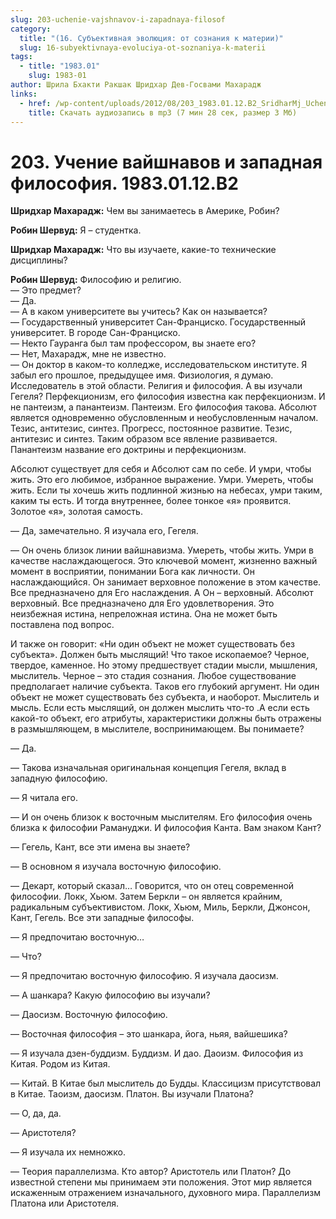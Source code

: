 ```yaml
---
slug: 203-uchenie-vajshnavov-i-zapadnaya-filosof
category:
  title: "(16. Субъективная эволюция: от сознания к материи)"
  slug: 16-subyektivnaya-evoluciya-ot-soznaniya-k-materii
tags:
  - title: "1983.01"
    slug: 1983-01
author: Шрила Бхакти Ракшак Шридхар Дев-Госвами Махарадж
links:
  - href: /wp-content/uploads/2012/08/203_1983.01.12.B2_SridharMj_Uchenie_vaishnavov_i_zapadnaya_filosofiya.mp3
    title: Скачать аудиозапись в mp3 (7 мин 28 сек, размер 3 Мб)
---
```


# 203. Учение вайшнавов и западная философия. 1983.01.12.B2

**Шридхар Махарадж:** Чем вы занимаетесь в Америке, Робин?

**Робин Шервуд:** Я – студентка.

**Шридхар Махарадж:** Что вы изучаете, какие-то технические дисциплины?

**Робин Шервуд:** Философию и религию.\
— Это предмет?\
— Да.\
— А в каком университете вы учитесь? Как он называется?\
— Государственный университет Сан-Франциско. Государственный университет. В городе Сан-Франциско.\
— Некто Гауранга был там профессором, вы знаете его?\
— Нет, Махарадж, мне не известно.\
— Он доктор в каком-то колледже, исследовательском институте. Я забыл его прошлое, предыдущее имя. Физиология, я думаю. Исследователь в этой области. Религия и философия. А вы изучали Гегеля? Перфекционизм, его философия известна как перфекционизм. И не пантеизм, а панантеизм. Пантеизм. Его философия такова. Абсолют является одновременно обусловленным и необусловленным началом. Тезис, антитезис, синтез. Прогресс, постоянное развитие. Тезис, антитезис и синтез. Таким образом все явление развивается. Панантеизм название его доктрины и перфекционизм.

Абсолют существует для себя и Абсолют сам по себе. И умри, чтобы жить. Это его любимое, избранное выражение. Умри. Умереть, чтобы жить. Если ты хочешь жить подлинной жизнью на небесах, умри таким, каким ты есть. И тогда внутреннее, более тонкое «я» проявится. Золотое «я», золотая самость.

— Да, замечательно. Я изучала его, Гегеля.

— Он очень близок линии вайшнавизма. Умереть, чтобы жить. Умри в качестве наслаждающегося. Это ключевой момент, жизненно важный момент в восприятии, понимании Бога как личности. Он наслаждающийся. Он занимает верховное положение в этом качестве. Все предназначено для Его наслаждения. А Он – верховный. Абсолют верховный. Все предназначено для Его удовлетворения. Это неизбежная истина, непреложная истина. Она не может быть поставлена под вопрос.

И также он говорит: «Ни один объект не может существовать без субъекта». Должен быть мыслящий! Что такое ископаемое? Черное, твердое, каменное. Но этому предшествует стадии мысли, мышления, мыслитель. Черное – это стадия сознания. Любое существование предполагает наличие субъекта. Таков его глубокий аргумент. Ни один объект не может существовать без субъекта, и наоборот. Мыслитель и мысль. Если есть мыслящий, он должен мыслить что-то .А если есть какой-то объект, его атрибуты, характеристики должны быть отражены в размышляющем, в мыслителе, воспринимающем. Вы понимаете?

— Да.

— Такова изначальная оригинальная концепция Гегеля, вклад в западную философию.

— Я читала его.

— И он очень близок к восточным мыслителям. Его философия очень близка к философии Рамануджи. И философия Канта. Вам знаком Кант?

— Гегель, Кант, все эти имена вы знаете?

— В основном я изучала восточную философию.

— Декарт, который сказал… Говорится, что он отец современной философии. Локк, Хьюм. Затем Беркли – он является крайним, радикальным субъективистом. Локк, Хьюм, Миль, Беркли, Джонсон, Кант, Гегель. Все эти западные философы.

— Я предпочитаю восточную…

— Что?

— Я предпочитаю восточную философию. Я изучала даосизм.

— А шанкара? Какую философию вы изучали?

— Даосизм. Восточную философию.

— Восточная философия – это шанкара, йога, ньяя, вайшешика?

— Я изучала дзен-буддизм. Буддизм. И дао. Даоизм. Философия из Китая. Родом из Китая.

— Китай. В Китае был мыслитель до Будды. Классицизм присутствовал в Китае. Таоизм, даосизм. Платон. Вы изучали Платона?

— О, да, да.

— Аристотеля?

— Я изучала их немножко.

— Теория параллелизма. Кто автор? Аристотель или Платон? До известной степени мы принимаем эти положения. Этот мир является искаженным отражением изначального, духовного мира. Параллелизм Платона или Аристотеля.

